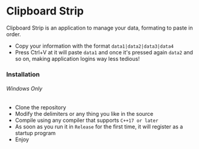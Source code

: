# Clipboard Strip

Clipboard Strip is an application to manage your data, formating to paste in order.
  - Copy your information with the format ```data1|data2|data3|data4```
  - Press Ctrl+V at it will paste ```data1``` and once it's pressed again ```data2``` and so on, making application logins way less tedious!

### Installation
###### Windows Only

  - Clone the repository
  - Modify the delimiters or any thing you like in the source
  - Compile using any compiler that supports `C++17 or later`
  - As soon as you run it in `Release` for the first time, it will register as a startup program
  - Enjoy